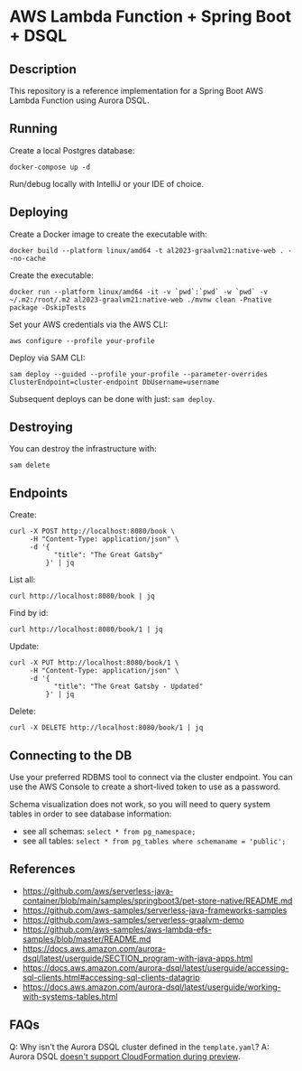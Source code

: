 # AWS Lambda Function + Spring Boot + DSQL

## Description

This repository is a reference implementation for a Spring Boot AWS Lambda Function using Aurora DSQL.

## Running

Create a local Postgres database:

```shell
docker-compose up -d
```

Run/debug locally with IntelliJ or your IDE of choice.

## Deploying

Create a Docker image to create the executable with:

```shell
docker build --platform linux/amd64 -t al2023-graalvm21:native-web . --no-cache
```

Create the executable:

```shell
docker run --platform linux/amd64 -it -v `pwd`:`pwd` -w `pwd` -v ~/.m2:/root/.m2 al2023-graalvm21:native-web ./mvnw clean -Pnative package -DskipTests
```

Set your AWS credentials via the AWS CLI:

```shell
aws configure --profile your-profile
```

Deploy via SAM CLI:

```shell
sam deploy --guided --profile your-profile --parameter-overrides ClusterEndpoint=cluster-endpoint DbUsername=username
```

Subsequent deploys can be done with just: `sam deploy`.

## Destroying

You can destroy the infrastructure with:

```shell
sam delete
```

## Endpoints

Create:

```shell
curl -X POST http://localhost:8080/book \
     -H "Content-Type: application/json" \
     -d '{
           "title": "The Great Gatsby"
         }' | jq
```

List all:

```shell
curl http://localhost:8080/book | jq
```

Find by id:

```shell
curl http://localhost:8080/book/1 | jq
```

Update:

```shell
curl -X PUT http://localhost:8080/book/1 \
     -H "Content-Type: application/json" \
     -d '{
           "title": "The Great Gatsby - Updated"
         }' | jq

```

Delete:

```shell
curl -X DELETE http://localhost:8080/book/1 | jq
```

## Connecting to the DB

Use your preferred RDBMS tool to connect via the cluster endpoint. You can use the AWS Console to create a short-lived
token to use as a password.

Schema visualization does not work, so you will need to query system tables in order to see database information:
- see all schemas: `select * from pg_namespace;`
- see all tables: `select * from pg_tables where schemaname = 'public';`

## References

- https://github.com/aws/serverless-java-container/blob/main/samples/springboot3/pet-store-native/README.md
- https://github.com/aws-samples/serverless-java-frameworks-samples
- https://github.com/aws-samples/serverless-graalvm-demo
- https://github.com/aws-samples/aws-lambda-efs-samples/blob/master/README.md
- https://docs.aws.amazon.com/aurora-dsql/latest/userguide/SECTION_program-with-java-apps.html
- https://docs.aws.amazon.com/aurora-dsql/latest/userguide/accessing-sql-clients.html#accessing-sql-clients-datagrip
- https://docs.aws.amazon.com/aurora-dsql/latest/userguide/working-with-systems-tables.html

## FAQs

Q: Why isn't the Aurora DSQL cluster defined in the `template.yaml`?
A: Aurora DSQL [doesn't support CloudFormation during preview](https://docs.aws.amazon.com/aurora-dsql/latest/userguide/accessing-programmatic.html).